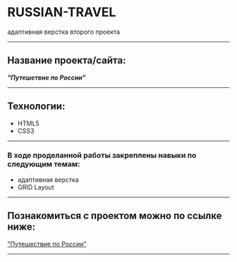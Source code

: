 
# RUSSIAN-TRAVEL
адаптивная верстка второго проекта
___

## Название проекта/сайта:
___"Путешетвие по России"___
___

## Технологии:
* HTML5 
* CSS3
___

### В ходе проделанной работы закреплены навыки по следующим темам:
* адаптивная верстка
* GRID Layout

___

## Познакомиться с проектом можно по ссылке ниже:
["Путешествие по России"](https://eugene-rudenya.github.io/russian-travel/index.html)

___